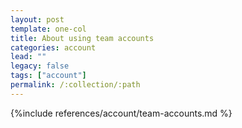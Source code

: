 ```yaml
---
layout: post
template: one-col
title: About using team accounts
categories: account
lead: ""
legacy: false
tags: ["account"]
permalink: /:collection/:path
---
```


{%include references/account/team-accounts.md %}
